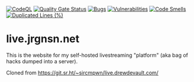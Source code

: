 [![CodeQL](https://github.com/prplecake/live.jrgnsn.net/actions/workflows/codeql-analysis.yml/badge.svg)](https://github.com/prplecake/live.jrgnsn.net/actions/workflows/codeql-analysis.yml)
[![Quality Gate Status](https://sonarcloud.io/api/project_badges/measure?project=prplecake_live.jrgnsn.net&metric=alert_status)](https://sonarcloud.io/dashboard?id=prplecake_live.jrgnsn.net)
[![Bugs](https://sonarcloud.io/api/project_badges/measure?project=prplecake_live.jrgnsn.net&metric=bugs)](https://sonarcloud.io/dashboard?id=prplecake_live.jrgnsn.net)
[![Vulnerabilities](https://sonarcloud.io/api/project_badges/measure?project=prplecake_live.jrgnsn.net&metric=vulnerabilities)](https://sonarcloud.io/dashboard?id=prplecake_live.jrgnsn.net)
[![Code Smells](https://sonarcloud.io/api/project_badges/measure?project=prplecake_live.jrgnsn.net&metric=code_smells)](https://sonarcloud.io/dashboard?id=prplecake_live.jrgnsn.net)
[![Duplicated Lines (%)](https://sonarcloud.io/api/project_badges/measure?project=prplecake_live.jrgnsn.net&metric=duplicated_lines_density)](https://sonarcloud.io/dashboard?id=prplecake_live.jrgnsn.net)

# live.jrgnsn.net

This is the website for my self-hosted livestreaming "platform" (aka bag of
hacks dumped into a server).

Cloned from https://git.sr.ht/~sircmpwn/live.drewdevault.com/
